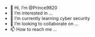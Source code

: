 - 👋 Hi, I’m @Prince9820
- 👀 I’m interested in ...
- 🌱 I’m currently learning cyber security
- 💞️ I’m looking to collaborate on ...
- 📫 How to reach me ...

<!---
Prince9820/Prince9820 is a ✨ special ✨ repository because its `README.md` (this file) appears on your GitHub profile.
You can click the Preview link to take a look at your changes.
--->

